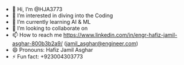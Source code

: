 - 👋 Hi, I’m @HJA3773
- 👀 I’m interested in diving into the Coding
- 🌱 I’m currently learning AI & ML
- 💞️ I’m looking to collaborate on 
- 📫 How to reach me https://www.linkedin.com/in/engr-hafiz-jamil-asghar-800b3b2a9/ (jamil_asghar@engineer.com)
- 😄 Pronouns: Hafiz Jamil Asghar
- ⚡ Fun fact: +923004303773

<!---
HJA3773/HJA3773 is a ✨ special ✨ repository because its `README.md` (this file) appears on your GitHub profile.
You can click the Preview link to take a look at your changes.
--->
